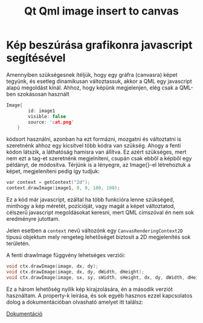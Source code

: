 ﻿---
layout: default
codename: QtQmlJavascriptImage
title: Qt Qml image insert to canvas
tags: snippets
authors: Kemenes Ákos
---

# Kép beszúrása grafikonra javascript segítésével

Amennyiben szükségesnek ítéljük, hogy egy gráfra (canvasra) képet tegyünk, és esetleg dinamikusan változtassuk, akkor a QML egy javascript alapú megoldást kínál.
Ahhoz, hogy képünk megjelenjen, elég csak a QML-ben szokásosan használt

```cpp
Image{
        id: image1
        visible: false
        source: 'cat.png'
    }
```
kódsort használni, azonban ha ezt formázni, mozgatni és változtatni is szeretnénk ahhoz egy kicsitvel több kódra van szükség.
Ahogy a fenti kódon látszik, a láthatóság hamisra van állítva. Ez azért szükséges, mert nem ezt a tag-et szeretnénk megjelníteni, csupán csak ebből a képből egy példányt, de módosítva.
Térjünk is a lényegre, az Image{}-el létrehoztuk a képet, megjeleníteni pedig így tudjuk:

```cpp
var context = getContext("2d");
context.drawImage(image1, 0, 0, 100, 100);
```
Ez a kód már javascript, ezáltal ha több funkcióra lenne szükséged, minthogy a kép méretét, pozícióját, vagy magát a képet változtatod, célszerű javascript megoldásokat keresni, mert QML címszóval én nem sok eredményre jutottam.

Jelen esetben a ``context`` nevű változónk egy ``CanvasRenderingContext2D`` típusú objektum mely rengeteg lehetőséget biztosít a 2D megjelenítés sok területén.

A fenti drawImage függvény lehetséges verziói:
```cpp
void ctx.drawImage(image, dx, dy);
void ctx.drawImage(image, dx, dy, dWidth, dHeight);
void ctx.drawImage(image, sx, sy, sWidth, sHeight, dx, dy, dWidth, dHeight);

```
Ez a három lehetőség nyílik kép kirajzolására, én a második verziót használtam. 
A property-k leírása, és sok egyéb hasznos ezzel kapcsolatos dolog a dokumentációban olvasható amelyet itt találsz:

[Dokumentáció](https://developer.mozilla.org/en-US/docs/Web/API/CanvasRenderingContext2D/drawImage)
